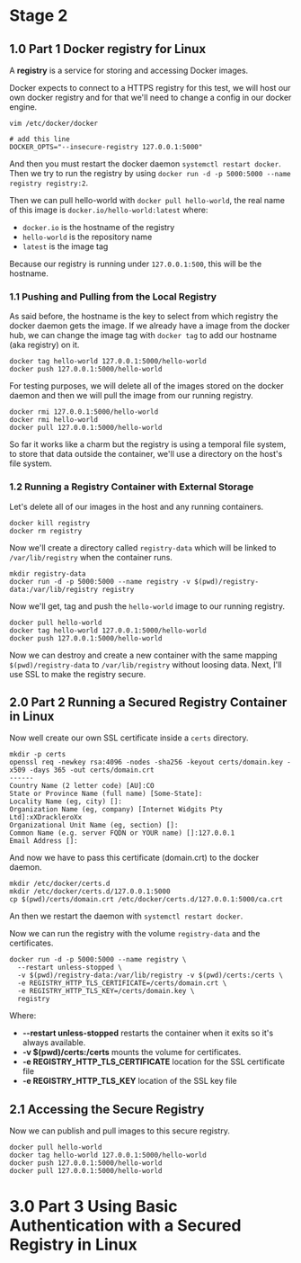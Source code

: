# Stage 2

## 1.0 Part 1 Docker registry for Linux

A **registry** is a service for storing and accessing Docker images.

Docker expects to connect to a HTTPS registry for this test, we will host our own docker registry and for that we'll need to change a config in our docker engine.

```
vim /etc/docker/docker

# add this line
DOCKER_OPTS="--insecure-registry 127.0.0.1:5000"
```

And then you must restart the docker daemon `systemctl restart docker`. Then we try to run the registry by using `docker run -d -p 5000:5000 --name registry registry:2`.

Then we can pull hello-world with `docker pull hello-world`, the real name of this image is `docker.io/hello-world:latest` where:
- `docker.io` is the hostname of the registry
- `hello-world` is the repository name
- `latest` is the image tag

Because our registry is running under `127.0.0.1:500`, this will be the hostname.

### 1.1 Pushing and Pulling from the Local Registry

As said before, the hostname is the key to select from which registry the docker daemon gets the image. If we already have a image from the docker hub, we can change the image tag with `docker tag` to add our hostname (aka registry) on it.

```
docker tag hello-world 127.0.0.1:5000/hello-world
docker push 127.0.0.1:5000/hello-world
```

For testing purposes, we will delete all of the images stored on the docker daemon and then we will pull the image from our running registry.

```
docker rmi 127.0.0.1:5000/hello-world
docker rmi hello-world
docker pull 127.0.0.1:5000/hello-world
```

So far it works like a charm but the registry is using a temporal file system, to store that data outside the container, we'll use a directory on the host's file system.

### 1.2 Running a Registry Container with External Storage

Let's delete all of our images in the host and any running containers.

```
docker kill registry
docker rm registry
```

Now we'll create a directory called `registry-data` which will be linked to `/var/lib/registry` when the container runs.

```
mkdir registry-data
docker run -d -p 5000:5000 --name registry -v $(pwd)/registry-data:/var/lib/registry registry
```

Now we'll get, tag and push the `hello-world` image to our running registry.

```
docker pull hello-world
docker tag hello-world 127.0.0.1:5000/hello-world
docker push 127.0.0.1:5000/hello-world
```

Now we can destroy and create a new container with the same mapping `$(pwd)/registry-data` to `/var/lib/registry` without loosing data. Next, I'll use SSL to make the registry secure.

## 2.0 Part 2 Running a Secured Registry Container in Linux

Now well create our own SSL certificate inside a `certs` directory.

```
mkdir -p certs 
openssl req -newkey rsa:4096 -nodes -sha256 -keyout certs/domain.key -x509 -days 365 -out certs/domain.crt
------
Country Name (2 letter code) [AU]:CO
State or Province Name (full name) [Some-State]:
Locality Name (eg, city) []:
Organization Name (eg, company) [Internet Widgits Pty Ltd]:xXDrackleroXx
Organizational Unit Name (eg, section) []:
Common Name (e.g. server FQDN or YOUR name) []:127.0.0.1
Email Address []:
```

And now we have to pass this certificate (domain.crt) to the docker daemon.

```
mkdir /etc/docker/certs.d
mkdir /etc/docker/certs.d/127.0.0.1:5000 
cp $(pwd)/certs/domain.crt /etc/docker/certs.d/127.0.0.1:5000/ca.crt
```

An then we restart the daemon with `systemctl restart docker`.

Now we can run the registry with the volume `registry-data` and the certificates.

```
docker run -d -p 5000:5000 --name registry \
  --restart unless-stopped \
  -v $(pwd)/registry-data:/var/lib/registry -v $(pwd)/certs:/certs \
  -e REGISTRY_HTTP_TLS_CERTIFICATE=/certs/domain.crt \
  -e REGISTRY_HTTP_TLS_KEY=/certs/domain.key \
  registry
```

Where:
- **--restart unless-stopped** restarts the container when it exits so it's always available.
- **-v $(pwd)/certs:/certs** mounts the volume for certificates.
- **-e REGISTRY_HTTP_TLS_CERTIFICATE** location for the SSL certificate file
- **-e REGISTRY_HTTP_TLS_KEY** location of the SSL key file

## 2.1 Accessing the Secure Registry

Now we can publish and pull images to this secure registry.

```
docker pull hello-world
docker tag hello-world 127.0.0.1:5000/hello-world
docker push 127.0.0.1:5000/hello-world
docker pull 127.0.0.1:5000/hello-world
```

# 3.0 Part 3 Using Basic Authentication with a Secured Registry in Linux